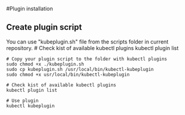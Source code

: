 #Plugin installation
## Create plugin script
You can use "kubeplugin.sh" file from the scripts folder in current repository.
    # Check kist of available kubectl plugins
    kubectl plugin list

    # Copy your plugin script to the folder with kubectl plugins 
    sudo chmod +x ./kubeplugin.sh
    sudo cp kubeplugin.sh /usr/local/bin/kubectl-kubeplugin
    sudo chmod +x usr/local/bin/kubectl-kubeplugin

    # Check kist of available kubectl plugins
    kubectl plugin list

    # Use plugin
    kubectl kubeplugin